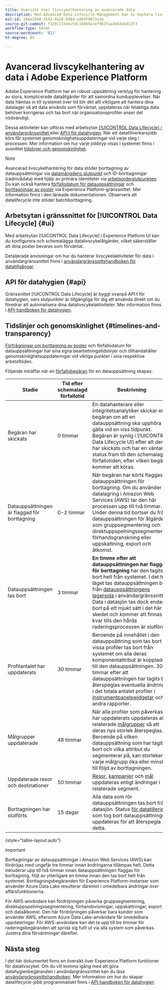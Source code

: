 ```yaml
---
title: Översikt över livscykelhantering av avancerade data
description: Med Advanced Data Lifecycle Management kan ni hantera livscykeln för era data genom att uppdatera eller tömma inaktuella eller felaktiga poster.
exl-id: 104a2bb8-3242-4a20-b98d-ad6df8071a16
source-git-commit: f129c215ebc5dc169b9a7ef9b3faa3463ab413f3
workflow-type: tm+mt
source-wordcount: '821'
ht-degree: 0%

---
```


# Avancerad livscykelhantering av data i Adobe Experience Platform

Adobe Experience Platform har en robust uppsättning verktyg för hantering av stora, komplicerade dataåtgärder för att samordna kundupplevelser. När data hämtas in till systemet över tid blir det allt viktigare att hantera dina datalager så att data används som förväntat, uppdateras när felaktiga data behöver korrigeras och tas bort när organisationsprofiler anser det nödvändigt.

<!-- Experience Platform's data lifecycle capabilities allow you to manage your stored data through the following:

* Scheduling automated dataset expirations
* Deleting individual records from one or all datasets

>[!IMPORTANT]
>
>Record deletes are meant to be used for data cleansing, removing anonymous data, or data minimization. They are **not** to be used for data subject rights requests (compliance) as pertaining to privacy regulations like the General Data Protection Regulation (GDPR). For all compliance use cases, use [Adobe Experience Platform Privacy Service](../privacy-service/home.md) instead. -->

Dessa aktiviteter kan utföras med arbetsytan [[!UICONTROL Data Lifecycle] i användargränssnittet ](#ui) eller [API:t för datahygien](#api). När ett datatillverkarsjobb körs får systemet genomskinlighetsuppdateringar vid varje steg i processen. Mer information om hur varje jobbtyp visas i systemet finns i avsnittet [tidslinjer och genomskinlighet](#timelines-and-transparency).

>[!NOTE]
>
>Avancerad livscykelhantering för data stöder borttagning av datauppsättningar via [datamängdens slutpunkt](./api/dataset-expiration.md) och ID-borttagningar (radnivådata) med hjälp av primära identiteter via [arbetsorderslutpunkten](./api/workorder.md). Du kan också hantera [förfallodatum för datauppsättningar](./ui/dataset-expiration.md) och [borttagningar av poster](./ui/record-delete.md) via Experience Platform-gränssnittet. Mer information finns i den länkade dokumentationen. Observera att datalifecycle inte stöder batchborttagning.

## Arbetsytan i gränssnittet för [!UICONTROL Data Lifecycle] {#ui}

Med arbetsytan [!UICONTROL Data Lifecycle] i Experience Platform UI kan du konfigurera och schemalägga datalivscykelåtgärder, vilket säkerställer att dina poster bevaras som förväntat.

Detaljerade anvisningar om hur du hanterar livscykelaktiviteter för data i användargränssnittet finns i [användargränssnittshandboken för datatillgångar](./ui/overview.md).

## API för datahygien {#api}

Gränssnittet [!UICONTROL Data Lifecycle] är byggt ovanpå API:t för datahygien, vars slutpunkter är tillgängliga för dig att använda direkt om du föredrar att automatisera dina datalivscykelaktiviteter. Mer information finns i [API-handboken för datahygien](./api/overview.md).

## Tidslinjer och genomskinlighet {#timelines-and-transparency}

[Förfrågningar om borttagning av poster](./ui/record-delete.md) och förfallodatum för datauppsättningar har sina egna bearbetningstidslinjer och tillhandahåller genomskinlighetsuppdateringar vid viktiga punkter i sina respektive arbetsflöden.

Följande inträffar när en [förfallobegäran](./ui/dataset-expiration.md) för en datauppsättning skapas:

| Stadie | Tid efter schemalagd förfallotid | Beskrivning |
| --- | --- | --- |
| Begäran har skickats | 0 timmar | En datahanterare eller integritetsanalytiker skickar en begäran om att en datauppsättning ska upphöra att gälla vid en viss tidpunkt. Begäran är synlig i [!UICONTROL Data Lifecycle UI] efter att den har skickats och har en väntande status fram till den schemalagda förfallotiden, efter vilken begäran kommer att köras. |
| Datauppsättningen är flaggad för borttagning | 0-2 timmar | När begäran har körts flaggas datauppsättningen för borttagning. Om du använder datalagring i Amazon Web Services (AWS) tar den här processen upp till två timmar. Under denna tid bortser du från datauppsättningen för åtgärder som gruppsegmentering och direktuppspelningssegmentering, förhandsgranskning eller uppskattning, export och åtkomst. |
| Datauppsättningen tas bort | 3 timmar | **En timme efter att datauppsättningen har flaggats för borttagning** har den tagits bort helt från systemet. I det här läget tas datauppsättningen bort från [datauppsättningens lagersida](../catalog/datasets/user-guide.md) i användargränssnittet. Data i datasjön tas dock endast bort på ett mjukt sätt i det här skedet och kommer att finnas kvar tills den hårda raderingsprocessen är slutförd. |
| Profilantalet har uppdaterats | 30 timmar | Beroende på innehållet i den datauppsättning som tas bort kan vissa profiler tas bort från systemet om alla deras komponentattribut är kopplade till den datauppsättningen. 30 timmar efter att datauppsättningen har tagits bort återspeglas eventuella ändringar i det totala antalet profiler i [instrumentpanelswidgetar](../dashboards/guides/profiles.md#profile-count-trend) och andra rapporter. |
| Målgrupper uppdaterade | 48 timmar | När alla profiler som påverkas har uppdaterats uppdateras alla relaterade [målgrupper](../segmentation/home.md) så att deras nya storlek återspeglas. Beroende på vilken datauppsättning som har tagits bort och vilka attribut du segmenterar på, kan storleken på varje målgrupp öka eller minska till följd av borttagningen. |
| Uppdaterade resor och destinationer | 50 timmar | [Resor](https://experienceleague.adobe.com/docs/journey-optimizer/using/orchestrate-journeys/about-journeys/journey.html?lang=sv-SE), [kampanjer](https://experienceleague.adobe.com/docs/journey-optimizer/using/campaigns/get-started-with-campaigns.html?lang=sv-SE) och [mål](../destinations/home.md) uppdateras enligt ändringar i relaterade segment. |
| Borttagningen har slutförts | 15 dagar | Alla data som rör datauppsättningen tas bort från datasjön. Status [för datatilleriet ](./ui/browse.md#view-details) som tog bort datauppsättningen uppdateras för att återspegla detta. |

{style="table-layout:auto"}

>[!IMPORTANT]
>
>Borttagningar av datauppsättningar i Amazon Web Services (AWS) kan fördröjas med ungefär tre timmar innan ändringarna tillämpas helt. Detta inkluderar upp till två timmar innan datauppsättningen flaggas för borttagning, följt av ytterligare en timme innan den tas bort helt från systemet. Borttagningsbegäranden för Experience Platform-instanser som använder Azure Data Lake resulterar däremot i omedelbara ändringar över affärsfunktionerna.
>
>För AWS-användare kan fördröjningen påverka gruppsegmentering, direktuppspelningssegmentering, förhandsvisningar, uppskattningar, export och dataåtkomst. Den här fördröjningen påverkar bara kunder som använder AWS, eftersom Azure Data Lake-användare får omedelbara uppdateringar. För AWS-användare kan det ta upp till tre timmar för raderingsbegäranden att sprida sig fullt ut via alla system som påverkas. Justera dina förväntningar därefter.


<!-- ### Record deletes {#record-delete-transparency}

The following takes place when a [record delete request](./ui/record-delete.md) is created:

| Stage | Time after request submission | Description |
| --- | --- | --- |
| Request is submitted | 0 hours | A data steward or privacy analyist submits a record delete request. The request is visible in the [!UICONTROL Data Lifecycle UI] after it has been submitted. |
| Profile lookups updated | 3 hours | The change in profile counts caused by the deleted identity are reflected in [dashboard widgets](../dashboards/guides/profiles.md#profile-count-trend) and other reports. |
| Segments updated | 24 hours | Once profiles are removed, all related [segments](../segmentation/home.md) are updated to reflect their new size. |
| Journeys and destinations updated | 26 hours | [Journeys](https://experienceleague.adobe.com/docs/journey-optimizer/using/orchestrate-journeys/about-journeys/journey.html?lang=sv-SE), [campaigns](https://experienceleague.adobe.com/docs/journey-optimizer/using/campaigns/get-started-with-campaigns.html?lang=sv-SE), and [destinations](../destinations/home.md) are updated according to changes in related segments. |
| Records soft deleted in data lake | 7 days | The data is soft deleted from the data lake. |
| Data vacuuming completed | 14 days | The [status of the lifecycle job](./ui/browse.md#view-details) updates to indicate that the job has completed, meaning that data vacuuming has been completed on the data lake and the relevant records have been hard deleted. |

{style="table-layout:auto"} -->

## Nästa steg

I det här dokumentet finns en översikt över Experience Platform funktioner för datalivscykel. Om du vill komma igång med att göra datahygienbegäranden i användargränssnittet kan du läsa [användargränssnittshandboken](./ui/overview.md). Mer information om hur du skapar datalifecycle-jobb programmatiskt finns i [API-handboken för datahygien](./api/overview.md)

